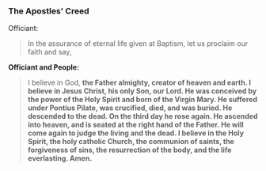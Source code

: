 ### The Apostles' Creed

Officiant:
> In the assurance of eternal life given at Baptism, let us proclaim our faith and say,

**Officiant and People:**
> I believe in God, **the Father almighty,
> creator of heaven and earth.
> I believe in Jesus Christ, his only Son, our Lord.
> He was conceived by the power of the Holy Spirit
> 	and born of the Virgin Mary.
> He suffered under Pontius Pilate,
> 	was crucified, died, and was buried.
> He descended to the dead.
> On the third day he rose again.
> He ascended into heaven,
> 	and is seated at the right hand of the Father.
> He will come again to judge the living and the dead.
> I believe in the Holy Spirit,
> the holy catholic Church,
> the communion of saints,
> the forgiveness of sins,
> the resurrection of the body,
> and the life everlasting.  Amen.**
